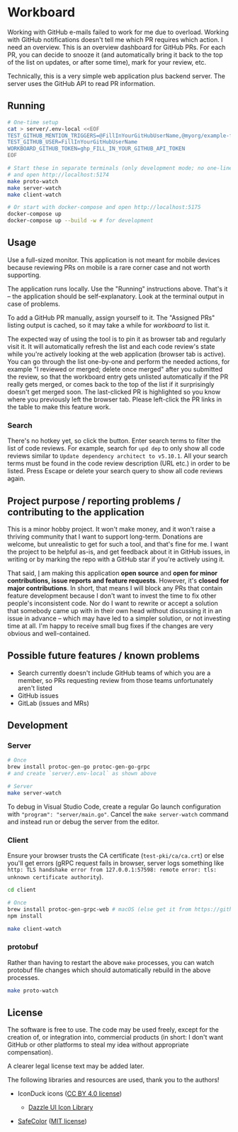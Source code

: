# Workboard

Working with GitHub e-mails failed to work for me due to overload. Working with GitHub notifications doesn't tell me which PR requires which action. I need an overview. This is an overview dashboard for GitHub PRs. For each PR, you can decide to snooze it (and automatically bring it back to the top of the list on updates, or after some time), mark for your review, etc.

Technically, this is a very simple web application plus backend server. The server uses the GitHub API to read PR information.

## Running

```sh
# One-time setup
cat > server/.env-local <<EOF
TEST_GITHUB_MENTION_TRIGGERS=@FillInYourGitHubUserName,@myorg/example-for-a-team
TEST_GITHUB_USER=FillInYourGitHubUserName
WORKBOARD_GITHUB_TOKEN=ghp_FILL_IN_YOUR_GITHUB_API_TOKEN
EOF

# Start these in separate terminals (only development mode; no one-liner available right now)
# and open http://localhost:5174
make proto-watch
make server-watch
make client-watch

# Or start with docker-compose and open http://localhost:5175
docker-compose up
docker-compose up --build -w # for development
```

## Usage

Use a full-sized monitor. This application is not meant for mobile devices because reviewing PRs on mobile is a rare corner case and not worth supporting.

The application runs locally. Use the "Running" instructions above. That's it – the application should be self-explanatory. Look at the terminal output in case of problems.

To add a GitHub PR manually, assign yourself to it. The "Assigned PRs" listing output is cached, so it may take a while for _workboard_ to list it.

The expected way of using the tool is to pin it as browser tab and regularly visit it. It will automatically refresh the list and each code review's state while you're actively looking at the web application (browser tab is active). You can go through the list one-by-one and perform the needed actions, for example "I reviewed or merged; delete once merged" after you submitted the review, so that the workboard entry gets unlisted automatically if the PR really gets merged, or comes back to the top of the list if it surprisingly doesn't get merged soon. The last-clicked PR is highlighted so you know where you previously left the browser tab. Please left-click the PR links in the table to make this feature work.

### Search

There's no hotkey yet, so click the button. Enter search terms to filter the list of code reviews. For example, search for `upd dep` to only show all code reviews similar to `Update dependency architect to v5.10.1`. All your search terms must be found in the code review description (URL etc.) in order to be listed. Press Escape or delete your search query to show all code reviews again.

## Project purpose / reporting problems / contributing to the application

This is a minor hobby project. It won't make money, and it won't raise a thriving community that I want to support long-term. Donations are welcome, but unrealistic to get for such a tool, and that's fine for me. I want the project to be helpful as-is, and get feedback about it in GitHub issues, in writing or by marking the repo with a GitHub star if you're actively using it.

That said, [I](https://github.com/AndiDog) am making this application **open source** and **open for minor contributions, issue reports and feature requests**. However, it's **closed for major contributions**. In short, that means I will block any PRs that contain feature development because I don't want to invest the time to fix other people's inconsistent code. Nor do I want to rewrite or accept a solution that somebody came up with in their own head without discussing it in an issue in advance – which may have led to a simpler solution, or not investing time at all. I'm happy to receive small bug fixes if the changes are very obvious and well-contained.

## Possible future features / known problems

- Search currently doesn't include GitHub teams of which you are a member, so PRs requesting review from those teams unfortunately aren't listed
- GitHub issues
- GitLab (issues and MRs)

## Development

### Server

```sh
# Once
brew install protoc-gen-go protoc-gen-go-grpc
# and create `server/.env-local` as shown above

# Server
make server-watch
```

To debug in Visual Studio Code, create a regular Go launch configuration with `"program": "server/main.go"`. Cancel the `make server-watch` command and instead run or debug the server from the editor.

### Client

Ensure your browser trusts the CA certificate (`test-pki/ca/ca.crt`) or else you'll get errors (gRPC request fails in browser, server logs something like `http: TLS handshake error from 127.0.0.1:57598: remote error: tls: unknown certificate authority`).

```sh
cd client

# Once
brew install protoc-gen-grpc-web # macOS (else get it from https://github.com/grpc/grpc-web)
npm install

make client-watch
```

### protobuf

Rather than having to restart the above `make` processes, you can watch protobuf file changes which should automatically rebuild in the above processes.

```sh
make proto-watch
```

## License

The software is free to use. The code may be used freely, except for the creation of, or integration into, commercial products (in short: I don't want GitHub or other platforms to steal my idea without appropriate compensation).

A clearer legal license text may be added later.

The following libraries and resources are used, thank you to the authors!

- IconDuck icons ([CC BY 4.0 license](https://creativecommons.org/licenses/by/4.0/deed.en))

  - [Dazzle UI Icon Library](https://iconduck.com/sets/dazzle-ui-icon-library)

- [SafeColor](https://github.com/jessuni/SafeColor) ([MIT license](./client/src/vendor/safecolor/LICENSE))

